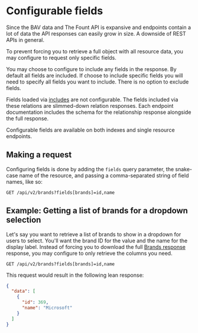 # Configurable fields

Since the BAV data and The Fount API is expansive and endpoints contain a lot of data the API responses can easily grow
in size. A downside of REST APIs in general.

To prevent forcing you to retrieve a full object with all resource data, you may configure to request only specific
fields.

You may choose to configure to include any fields in the response. By default all fields are included. If choose to
include specific fields you will need to specify all fields you want to include. There is no option to exclude fields.

Fields loaded via [includes](includes.md) are not configurable. The fields included via these relations are slimmed-down
relation responses. Each endpoint documentation includes the schema for the relationship response alongside the full
response.

Configurable fields are available on both indexes and single resource endpoints.

## Making a request

Configuring fields is done by adding the `fields` query parameter, the snake-case name of the resource, and passing a comma-separated string of field names,
like so:

```http request
GET /api/v2/brands?fields[brands]=id,name
```

## Example: Getting a list of brands for a dropdown selection

Let's say you want to retrieve a list of brands to show in a dropdown for users to select. You'll want the brand ID for
the value and the name for the display label. Instead of forcing you to download the
full [Brands response](../core-resources/brands.md) response, you may configure to only retrieve the columns you need.

```http request
GET /api/v2/brands?fields[brands]=id,name
```

This request would result in the following lean response:

```json
{
  "data": [
    {
      "id": 369,
      "name": "Microsoft"
    }
  ]
}
```